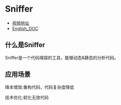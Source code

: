 # Sniffer

- [视频地址](https://www.bilibili.com/video/BV1Lw4m117wa/?vd_source=b57fab14c9be2bc806bb05ba62379da1)
- [English_DOC](README_EN.md)

## 什么是Sniffer

Sniffer是一个代码嗅探的工具，能够动态&静态的分析代码。

## 应用场景

降本增效:重构代码，代码复杂度降低

技术优化:软化无效代码


